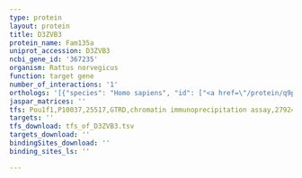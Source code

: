 ```yaml
---
type: protein
layout: protein
title: D3ZVB3
protein_name: Fam135a
uniprot_accession: D3ZVB3
ncbi_gene_id: '367235'
organism: Rattus norvegicus
function: target gene
number_of_interactions: '1'
orthologs: '[{"species": "Homo sapiens", "id": ["<a href=\"/protein/q9p2d6\">Q9P2D6</a>"]}, {"species": "Danio rerio", "id": ["B8A4Z2"]}, {"species": "Mus musculus", "id": ["<a href=\"/protein/q6ns59\">Q6NS59</a>"]}, {"species": "Drosophila melanogaster", "id": ["<a href=\"/protein/q9w0i1\">Q9W0I1</a>"]}]'
jaspar_matrices: ''
tfs: Pou1f1,P10037,25517,GTRD,chromatin immunoprecipitation assay,27924024%5Buid%5D,No
targets: ''
tfs_download: tfs_of_D3ZVB3.tsv
targets_download: ''
bindingSites_download: ''
binding_sites_ls: ''

---
```

